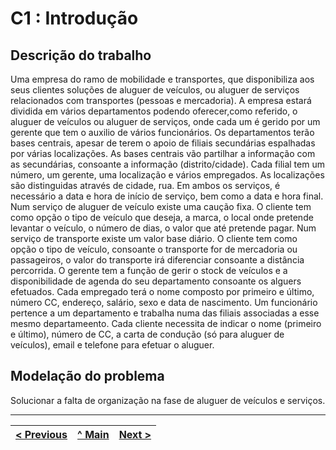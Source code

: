 # C1 : Introdução


## Descrição do trabalho

Uma empresa do ramo de mobilidade e transportes, que disponibiliza aos seus clientes soluções de aluguer de veículos, ou aluguer de serviços relacionados com transportes (pessoas e mercadoria).
A empresa estará dividida em vários departamentos podendo oferecer,como referido, o aluguer de veículos ou aluguer de serviços, onde cada um é gerido por um gerente que tem o auxilio de vários funcionários.
Os departamentos terão bases centrais, apesar de terem o apoio de filiais secundárias espalhadas por várias localizações. As bases centrais vão partilhar a informação com as secundárias, consoante a informação (distrito/cidade). Cada filial tem um número, um gerente, uma localização e vários empregados. As localizações são distinguidas através de cidade, rua.
Em ambos os serviços, é necessário a data e hora de início de serviço, bem como a data e hora final.
Num serviço de aluguer de veículo existe uma caução fixa. O cliente tem como opção o tipo de veículo que deseja, a marca, o local onde pretende levantar o veículo, o número de dias, o valor que até pretende pagar.
Num serviço de transporte existe um valor base diário. O cliente tem como opção o tipo de veículo, consoante o transporte for de mercadoria ou passageiros, o valor do transporte irá diferenciar consoante a distância percorrida.
O gerente tem a função de gerir o stock de veículos e a disponibilidade de agenda do seu departamento consoante os alguers efetuados.
Cada empregado terá o nome composto por primeiro e último, número CC, endereço, salário, sexo e data de nascimento. Um funcionário pertence a um departamento e trabalha numa das filiais associadas a esse mesmo departameento. 
Cada cliente necessita de indicar o nome (primeiro e último), número de CC, a carta de condução (só para aluguer de veículos), email e telefone para efetuar o aluguer.




## Modelação do problema

Solucionar a falta de organização na fase de aluguer de veículos e serviços.


---
[< Previous](rei00.md) | [^ Main](https://github.com/exemploTrabalho/reportSIBD/) | [Next >](rei02.md)
:--- | :---: | ---: 
